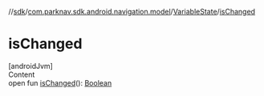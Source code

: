 //[sdk](../../../index.md)/[com.parknav.sdk.android.navigation.model](../index.md)/[VariableState](index.md)/[isChanged](is-changed.md)



# isChanged  
[androidJvm]  
Content  
open fun [isChanged](is-changed.md)(): [Boolean](https://kotlinlang.org/api/latest/jvm/stdlib/kotlin/-boolean/index.html)  



